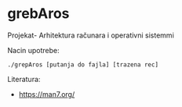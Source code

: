 # grebAros
Projekat- Arhitektura računara i operativni sistemmi


Nacin upotrebe: 
```console
./grepAros [putanja do fajla] [trazena rec]
```

Literatura:
-  https://man7.org/
